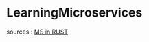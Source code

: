 # LearningMicroservices

sources : [MS in RUST](https://www.goldsborough.me/rust/web/tutorial/2018/01/20/17-01-11-writing_a_microservice_in_rust/)
